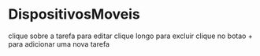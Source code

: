 # DispositivosMoveis

clique sobre a tarefa para editar
clique longo para excluir
clique no botao + para adicionar uma nova tarefa